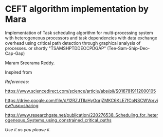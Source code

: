 # CEFT algorithm implementation by Mara

Implementation of 
Task scheduling algorithm for multi-processing system with heterogeneous processors and task dependencies with data exchange overhead using critical path detection through graphical analysis of processes. 
or shortly "TSAMSHPTDDEOCPDGAP" (Tee-Sam-Ship-Deo-Cap-Gap)

Maram Sreerama Reddy.

Inspired from 

*References:*

https://www.sciencedirect.com/science/article/abs/pii/S0167819112000105

https://drive.google.com/file/d/12RZJTlIaHyOqrjZMKC6KLE7fCoNSCWVp/view?usp=sharing

https://www.researchgate.net/publication/220276538_Scheduling_for_heterogeneous_Systems_using_constrained_critical_paths



*Use it as you please it.*

